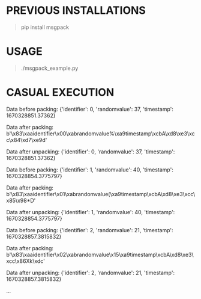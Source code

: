 # PREVIOUS INSTALLATIONS
>   pip install msgpack

# USAGE
> ./msgpack_example.py

# CASUAL EXECUTION
Data before packing:
 {'identifier': 0, 'randomvalue': 37, 'timestamp': 1670328851.37362} 

Data after packing:
 b'\x83\xaaidentifier\x00\xabrandomvalue%\xa9timestamp\xcbA\xd8\xe3\xcc\x84\xd7\xe9d' 

Data after unpacking:
 {'identifier': 0, 'randomvalue': 37, 'timestamp': 1670328851.37362} 




Data before packing:
 {'identifier': 1, 'randomvalue': 40, 'timestamp': 1670328854.3775797} 

Data after packing:
 b'\x83\xaaidentifier\x01\xabrandomvalue(\xa9timestamp\xcbA\xd8\xe3\xcc\x85\x98*D' 

Data after unpacking:
 {'identifier': 1, 'randomvalue': 40, 'timestamp': 1670328854.3775797} 




Data before packing:
 {'identifier': 2, 'randomvalue': 21, 'timestamp': 1670328857.3815832} 

Data after packing:
 b'\x83\xaaidentifier\x02\xabrandomvalue\x15\xa9timestamp\xcbA\xd8\xe3\xcc\x86Xk\xdc' 

Data after unpacking:
 {'identifier': 2, 'randomvalue': 21, 'timestamp': 1670328857.3815832} 
 
 ...